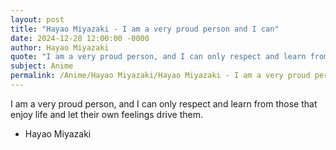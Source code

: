```yaml
---
layout: post
title: "Hayao Miyazaki - I am a very proud person and I can"
date: 2024-12-28 12:00:00 -0000
author: Hayao Miyazaki
quote: "I am a very proud person, and I can only respect and learn from those that enjoy life and let their own feelings drive them."
subject: Anime
permalink: /Anime/Hayao Miyazaki/Hayao Miyazaki - I am a very proud person and I can
---
```


I am a very proud person, and I can only respect and learn from those that enjoy life and let their own feelings drive them.

- Hayao Miyazaki

